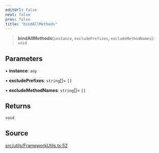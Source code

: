 ```yaml
---
editUrl: false
next: false
prev: false
title: "bindAllMethods"
---
```


> **bindAllMethods**(`instance`, `excludePrefixes`, `excludeMethodNames`): `void`

## Parameters

• **instance**: `any`

• **excludePrefixes**: `string`[]= `[]`

• **excludeMethodNames**: `string`[]= `[]`

## Returns

`void`

## Source

[src/utils/FrameworkUtils.ts:52](https://github.com/relishinc/dill-pixel/blob/543438455c9a47928084300159416186c2aa1095/src/utils/FrameworkUtils.ts#L52)
